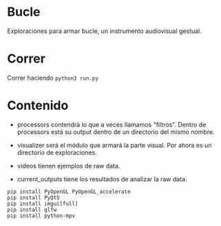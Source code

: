 Bucle
===================


Exploraciones para armar bucle, un instrumento audiovisual gestual.

# Correr

Correr haciendo `python3 run.py`

# Contenido

* processors contendrà lo que a veces llamamos "filtros". Dentro de processors está su output dentro de un directorio del mismo nombre.


* visualizer será el módulo que armará la parte visual. Por ahora es un directorio de exploraciones.


* videos tienen ejemplos de raw data.

* current_outputs tiene los resultados de analizar la raw data.



```
pip install PyOpenGL PyOpenGL_accelerate
pip install PyQt5
pip install imgui[full]
pip install glfw
pip install python-mpv
```

